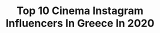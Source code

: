 ---
title: Top 10 Cinema Instagram Influencers In Greece In 2020
description: >-
  Find top cinema Instagram influencers in Greece in 2020. Most popular hashtags: #friends #actor #stayhome.
platform: Instagram
hits: 58
text_top: Discover the best Instagram profiles on inBeat.
text_bottom: Our search engine holds 58 Instagram influencers like this in Greece for you to contact.
profiles:
  - username: "nikolpanagiotou"
    fullname: >-
      Nikol Panagiotou
    bio: >-
      Costume Design | Styling | Theater, Cinema and Everything In Between. Do It With Love, Or Not At All.
    location: "Greece"
    followers: 105969
    engagement: 295
    commentsToLikes: 0.145406
    id: ck5hgor5u3xli0i11nh4nmna9
    verified: false
    hashtags: "#mondaymood, #happy, #bolek, #mylove"
  - username: "giangideg"
    fullname: >-
      Gianluca
    bio: >-
      Made in Rome 🇮🇹 - I ❤️Football ⚽️ ASROMA - Music-Cinema-Travel ✈️
    location: "Greece"
    followers: 228247
    engagement: 217
    commentsToLikes: 0.017287
    id: ckf5qz3ezavnt0j23e4g49kp8
    verified: false
    hashtags: "#blondehairdontcare, #navajo, #zante, #beach"
  - username: "petros_lagoutis_official"
    fullname: >-
      Petros
    bio: >-
      •Theatre🎭 •Cinema🎬 •TV📺 •Life goes on-LGO•
    location: "Greece"
    followers: 31684
    engagement: 675
    commentsToLikes: 0.007671
    id: ck13c6283ysij0i19oopne6fw
    verified: false
    hashtags: "#actorslife, #supportartworkers, #interview, #summer2020"
  - username: "aris_max_"
    fullname: >-
      Aris Christofer♈️
    bio: >-
      Athens Greece,football ,cinema,trips,theatre,gym
    location: "Greece"
    followers: 12504
    engagement: 482
    commentsToLikes: 0.029671
    id: ckap0l9wiqszd0i78dvdxbjfx
    verified: false
    hashtags: "#gym, #instagreece, #manicmonday, #athensvoice"
  - username: "nataliadragoumi"
    fullname: >-
      Natalia Dragoumi
    bio: >-
      •Actress Theater/TV/Cinema🎬 • Moraitis school🎓 • Drama School of the National Theater of Greece🎭 •Atelier Andreas Voutsinas in Paris🌴
    location: "Greece"
    followers: 82387
    engagement: 317
    commentsToLikes: 0.014119
    id: ck5pvf3yohkno0i11m18mfh8m
    verified: false
    hashtags: "#pumagreece, #blackandwhite, #staysafe, #lovemyfamily"
  - username: "takisdamvakaris"
    fullname: >-
      Takis Damvakaris |travel
    bio: >-
      Seize The Day 🐸📱📷 Co-traveller @billakosssss Insta Leader @travelvibegr Travel, Music, Cinema Admin @alluring_athens @greece_perfection_
    location: "Greece"
    followers: 10389
    engagement: 1887
    commentsToLikes: 0.080377
    id: ck6u8k2vzs1qr0j718o04aclx
    verified: false
    hashtags: ""
  - username: "michalis_marinos_official"
    fullname: >-
      Michalis Marinos
    bio: >-
      Actor/Ηθοποιος TV/THEATRE/CINEMA Travel entousiast!!!😉🌍🌍🌍
    location: "Greece"
    followers: 72550
    engagement: 459
    commentsToLikes: 0.008586
    id: ck5pvdzu1henf0i11eb2lot5s
    verified: false
    hashtags: "#stayhome, #athens, #heddagabler, #theatroalma"
  - username: "anastasia_loukrezi"
    fullname: >-
      Anastasia Loukrezi Photography
    bio: >-
      Photography 📷 Cinematography 🎥 Edit 💻 Aspiring light bender 💡 🔗 My little short film ↙️
    location: "Greece"
    followers: 2102
    engagement: 1419
    commentsToLikes: 0.047041
    id: ckaorquroochu0i7894ltdp7d
    verified: false
    hashtags: "#lightpainting, #miniaturephotography, #photography, #witch"
  - username: "fofo_ntemiri"
    fullname: >-
      Fotini Ntemiri
    bio: >-
      Actress,love theater cinema TV,music,literature,ARTS!Love cooking,knitting!Love you all!!!!love dark chocolate too!!
    location: "Greece"
    followers: 14840
    engagement: 697
    commentsToLikes: 0.021080
    id: ck5pzbt6j07d70i113kyyi72i
    verified: false
    hashtags: "#friends, #happiness, #repost, #actress"
  - username: "toukoutoubi"
    fullname: >-
      Tukutubegr
    bio: >-
      Cinema Addict Tech Enthusiast Podcaster Anti-Influencer Business inquiries: tukutube@gmail.com #tukutubegr #toukoutoubi #giataviews Latest video 👇👇
    location: "Greece"
    followers: 14282
    engagement: 1186
    commentsToLikes: 0.006868
    id: ck5cbufzig6k60i118atht14g
    verified: false
    hashtags: "#instadaily, #improvatines, #show, #instafollow"
---